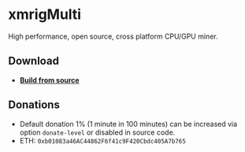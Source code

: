 # xmrigMulti

High performance, open source, cross platform CPU/GPU miner.

## Download
* **[Build from source](https://xmrig.com/docs/miner/build)**

## Donations
* Default donation 1% (1 minute in 100 minutes) can be increased via option `donate-level` or disabled in source code.
* ETH: `0xb01083a46AC44862F6f41c9F420Cbdc405A7b765`